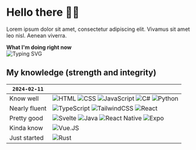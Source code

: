 
#  Hello there 👋🏼
Lorem ipsum dolor sit amet, consectetur adipiscing elit. Vivamus sit amet leo nisl. Aenean viverra.

**What I'm doing right now**<br>
![Typing SVG](https://readme-typing-svg.demolab.com?font=Cascadia+Code&size=15&pause=500&color=006AFF&random=true&width=435&height=40&lines=programming+intensively;jaywalking+over+trafficked+streets;ranking+up+in+vscode;playing+minecraft;forfeiting+just+before+losing;asking+chatgpt+for+help;eating+lunch;sleeping;reading+documentation;visiting+among.us;watching+youtube;pythoning+all+over+the+place;hating+php;loving+frameworks;googling+error+messages;creating+ASCII+art;discovering+easter+eggs+in+code;emoji-coding+for+extra+flare;randomizing+variable+names;debating+tabs+vs+spaces;navigating+git+mazes;experiencing+impostor+syndrome;redefining+function+names+for+fun;chasing+bugs+like+treasure+hunts;emoji-committing+for+expressive+version+control;accidentally+creating+infinite+loops;debugging+with+sheer+determination;trying+not+to+break+the+build;memorizing+shortcut+keys;coding+like+a+boss;giggling+at+code+puns;asking+Stack+Overflow+for+relationship+advice;debugging+furiously;merging+conflicts;optimizing+SQL+queries;designing+UI+mockups;deploying+to+production;coding+late+into+the+night;learning+new+libraries;celebrating+successful+deployments;experimenting+with+AI;writing+tech+blog+posts;refactoring+legacy+code;embracing+agile+development;customizing+VSCode+themes;brainstorming+new+features;participating+in+hackathons;exploring+docker+containers;networking+with+developers;cheering+for+continuous+integration;embracing+the+DevOps+lifestyle;debugging+life+choices;refactoring+wardrobe+for+optimal+style;gamifying+chores+with+XP+points;creating+code+playlists+for+maximum+productivity;explaining+coding+terms+to+grandparents;practicing+code-jitsu+for+self-defense;organizing+socks+by+programming+languages;coding+recipes+for+AI+in+the+kitchen;debugging+relationships+with+syntax+errors;building+code+forts+for+creative+thinking;creating+variables+for+mood+swings;participating+in+marathons+of+coding+and+coffee;having+stand-up+comedy+meetings;playing+Tetris+with+grocery+shopping;writing+love+letters+to+keyboard+shortcuts;introducing+friends+to+the+art+of+code+puns;debugging+thoughts+for+mental+clarity;coding+bedtime+stories+for+insomniac+bugs;merging+real-life+and+fantasy+with+VR+headsets;programming+auto-reply+for+social+gatherings;creating+APIs+for+everyday+dilemmas;deploying+humor+for+daily+laughter+upgrades;commenting+on+social+interactions;debugging+small+talk;crafting+code+to+avoid+phone+calls;version-controlling+introverted+moments;optimizing+quiet+time+for+max+introversion;writing+poetry+in+silence;creating+firewalls+against+unwanted+plans;merging+into+the+background+at+parties;coding+escape+routes+from+group+chats;preferring+keyboard+communication;creating+auto-reply+for+personal+bubbles;debugging+awkward+situations;organizing+virtual+hangouts+for+solo+coding;redefining+social+networks+as+WiFi+connections;using+emojis+as+introvert+expressions;programming+mindful+alone+time;configuring+personal+space+settings;building+firewalls+against+unexpected+knocks;creating+silence+as+a+default+mode;debugging+emotional+buffer+zones;version-controlling+energy+for+introvert+recharge;crafting+code+to+politely+decline+social+invitations;optimizing+solitude+for+efficiency;coding+in+headphones+for+social+isolation;creating+syntax+for+introvert+teleportation;debugging+eye-contact+avoidance;crafting+code+to+whisper+in+a+crowd;optimizing+thought+processes+for+solo+reflection)

## My knowledge (strength and integrity)
|`2024-02-11`||
|-|-|
|Know well| ![HTML](https://img.shields.io/badge/HTML5-E34F26.svg?style=for-the-badge&logo=HTML5&logoColor=white) ![CSS](https://img.shields.io/badge/CSS3-1572B6.svg?style=for-the-badge&logo=CSS3&logoColor=white.) ![JavaScript](https://img.shields.io/badge/JavaScript-F7DF1E.svg?style=for-the-badge&logo=JavaScript&logoColor=black) ![C#](https://img.shields.io/badge/c%23-%23239120.svg?style=for-the-badge&logo=csharp&logoColor=white) ![Python](https://img.shields.io/badge/Python-3776AB.svg?style=for-the-badge&logo=Python&logoColor=white)|
|Nearly fluent|![TypeScript](https://img.shields.io/badge/TypeScript-3178C6.svg?style=for-the-badge&logo=TypeScript&logoColor=white) ![TailwindCSS](https://img.shields.io/badge/Tailwind%20CSS-06B6D4.svg?style=for-the-badge&logo=Tailwind-CSS&logoColor=white) ![React](https://img.shields.io/badge/React-61DAFB.svg?style=for-the-badge&logo=React&logoColor=black)|
|Pretty good|![Svelte](https://img.shields.io/badge/Svelte-FF3E00.svg?style=for-the-badge&logo=Svelte&logoColor=white) ![Java](https://img.shields.io/badge/java-%23ED8B00.svg?style=for-the-badge&logo=openjdk&logoColor=white) ![React Native](https://img.shields.io/badge/react_native-%2320232a.svg?style=for-the-badge&logo=react&logoColor=%2361DAFB) ![Expo](https://img.shields.io/badge/Expo-000020.svg?style=for-the-badge&logo=Expo&logoColor=white)|
|Kinda know|![Vue.JS](https://img.shields.io/badge/Vue.js-4FC08D.svg?style=for-the-badge&logo=vuedotjs&logoColor=white)
|Just started|![Rust](https://img.shields.io/badge/Rust-000000.svg?style=for-the-badge&logo=Rust&logoColor=white)|
<!--

![NextJS](https://img.shields.io/badge/Next.js-000000.svg?style=for-the-badge&logo=nextdotjs&logoColor=white)
![NuxtJS](https://img.shields.io/badge/Nuxt.js-00DC82.svg?style=for-the-badge&logo=nuxtdotjs&logoColor=white)
-->
